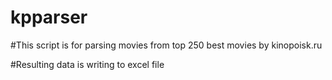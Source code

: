 # kpparser

#This script is for parsing movies from top 250 best movies by kinopoisk.ru

#Resulting data is writing to excel file